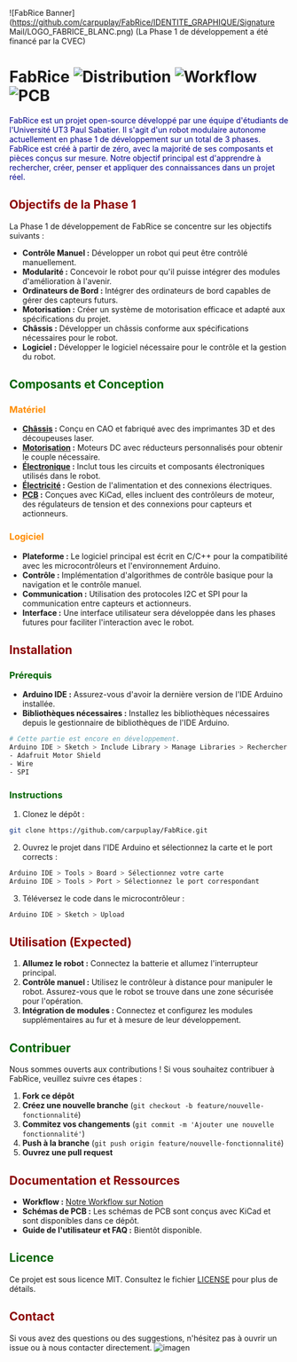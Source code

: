 ![FabRice Banner](https://github.com/carpuplay/FabRice/IDENTITE_GRAPHIQUE/Signature Mail/LOGO_FABRICE_BLANC.png)
(La Phase 1 de développement a été financé par la CVEC)

# FabRice ![Distribution](https://img.shields.io/badge/Distribution-v0.3_alpha-red) ![Workflow](https://img.shields.io/badge/See%20our%20Workflow-black?logo=notion&link=https%3A%2F%2Fwww.notion.so%2Fteam%2F02e4a775-5faf-4f9c-b3c9-5d9b888db163%2Fjoin) ![PCB](https://img.shields.io/badge/PCB-darkblue?logo=Kicad)

<p style="color:darkblue">FabRice est un projet open-source développé par une équipe d'étudiants de l'Université UT3 Paul Sabatier. Il s'agit d'un robot modulaire autonome actuellement en phase 1 de développement sur un total de 3 phases. FabRice est créé à partir de zéro, avec la majorité de ses composants et pièces conçus sur mesure. Notre objectif principal est d'apprendre à rechercher, créer, penser et appliquer des connaissances dans un projet réel.</p>

## <span style="color:darkred">Objectifs de la Phase 1</span>

La Phase 1 de développement de FabRice se concentre sur les objectifs suivants :

- **Contrôle Manuel :** Développer un robot qui peut être contrôlé manuellement.
- **Modularité :** Concevoir le robot pour qu'il puisse intégrer des modules d'amélioration à l'avenir.
- **Ordinateurs de Bord :** Intégrer des ordinateurs de bord capables de gérer des capteurs futurs.
- **Motorisation :** Créer un système de motorisation efficace et adapté aux spécifications du projet.
- **Châssis :** Développer un châssis conforme aux spécifications nécessaires pour le robot.
- **Logiciel :** Développer le logiciel nécessaire pour le contrôle et la gestion du robot.

## <span style="color:darkgreen">Composants et Conception</span>

### <span style="color:darkorange">Matériel</span>

- **[Châssis](https://github.com/carpuplay/FabRice/wiki/Chassis) :** Conçu en CAO et fabriqué avec des imprimantes 3D et des découpeuses laser.
- **[Motorisation](https://github.com/carpuplay/FabRice/wiki/Moteurs) :** Moteurs DC avec réducteurs personnalisés pour obtenir le couple nécessaire.
- **[Électronique](https://github.com/carpuplay/FabRice/wiki/Electronique) :** Inclut tous les circuits et composants électroniques utilisés dans le robot.
- **[Électricité](https://github.com/carpuplay/FabRice/wiki/Electricite) :** Gestion de l'alimentation et des connexions électriques.
- **[PCB](https://github.com/carpuplay/FabRice/wiki/PCB) :** Conçues avec KiCad, elles incluent des contrôleurs de moteur, des régulateurs de tension et des connexions pour capteurs et actionneurs.

### <span style="color:darkorange">Logiciel</span>

- **Plateforme :** Le logiciel principal est écrit en C/C++ pour la compatibilité avec les microcontrôleurs et l'environnement Arduino.
- **Contrôle :** Implémentation d'algorithmes de contrôle basique pour la navigation et le contrôle manuel.
- **Communication :** Utilisation des protocoles I2C et SPI pour la communication entre capteurs et actionneurs.
- **Interface :** Une interface utilisateur sera développée dans les phases futures pour faciliter l'interaction avec le robot.

## <span style="color:darkred">Installation</span>

### <span style="color:darkgreen">Prérequis</span>

- **Arduino IDE :** Assurez-vous d'avoir la dernière version de l'IDE Arduino installée.
- **Bibliothèques nécessaires :** Installez les bibliothèques nécessaires depuis le gestionnaire de bibliothèques de l'IDE Arduino.

```bash
# Cette partie est encore en développement.
Arduino IDE > Sketch > Include Library > Manage Libraries > Rechercher et installer :
- Adafruit Motor Shield
- Wire
- SPI
```

### <span style="color:darkgreen">Instructions</span>

1. Clonez le dépôt :

```bash
git clone https://github.com/carpuplay/FabRice.git
```

2. Ouvrez le projet dans l'IDE Arduino et sélectionnez la carte et le port corrects :

```bash
Arduino IDE > Tools > Board > Sélectionnez votre carte
Arduino IDE > Tools > Port > Sélectionnez le port correspondant
```

3. Téléversez le code dans le microcontrôleur :

```bash
Arduino IDE > Sketch > Upload
```

## <span style="color:darkred">Utilisation (Expected) </span>

1. **Allumez le robot :** Connectez la batterie et allumez l'interrupteur principal.
2. **Contrôle manuel :** Utilisez le contrôleur à distance pour manipuler le robot. Assurez-vous que le robot se trouve dans une zone sécurisée pour l'opération.
3. **Intégration de modules :** Connectez et configurez les modules supplémentaires au fur et à mesure de leur développement.

## <span style="color:darkgreen">Contribuer</span>

Nous sommes ouverts aux contributions ! Si vous souhaitez contribuer à FabRice, veuillez suivre ces étapes :

1. **Fork ce dépôt**
2. **Créez une nouvelle branche** (`git checkout -b feature/nouvelle-fonctionnalité`)
3. **Commitez vos changements** (`git commit -m 'Ajouter une nouvelle fonctionnalité'`)
4. **Push à la branche** (`git push origin feature/nouvelle-fonctionnalité`)
5. **Ouvrez une pull request**

## <span style="color:darkred">Documentation et Ressources</span>

- **Workflow :** [Notre Workflow sur Notion](https://www.notion.so/team/02e4a775-5faf-4f9c-b3c9-5d9b888db163/join)
- **Schémas de PCB :** Les schémas de PCB sont conçus avec KiCad et sont disponibles dans ce dépôt.
- **Guide de l'utilisateur et FAQ :** Bientôt disponible.

## <span style="color:darkgreen">Licence</span>

Ce projet est sous licence MIT. Consultez le fichier [LICENSE](LICENSE) pour plus de détails.

## <span style="color:darkred">Contact</span>

Si vous avez des questions ou des suggestions, n'hésitez pas à ouvrir un issue ou à nous contacter directement.
![imagen](https://github.com/user-attachments/assets/4dbb621a-d24c-4b84-a760-eedf7ef61fe9)
